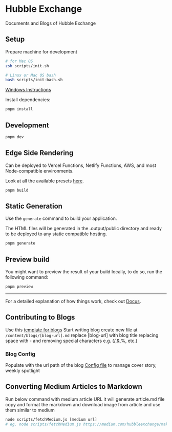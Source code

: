 # Hubble Exchange

Documents and Blogs of Hubble Exchange

## Setup

Prepare machine for development

```bash
# for Mac OS
zsh scripts/init.sh

# Linux or Mac OS bash
bash scripts/init-bash.sh

```

[Windows Instructions](./scripts/WINDOWS.md)

Install dependencies:

```bash
pnpm install
```

## Development

```bash
pnpm dev
```

## Edge Side Rendering

Can be deployed to Vercel Functions, Netlify Functions, AWS, and most Node-compatible environments.

Look at all the available presets [here](https://v3.nuxtjs.org/guide/deploy/presets).

```bash
pnpm build
```

## Static Generation

Use the `generate` command to build your application.

The HTML files will be generated in the .output/public directory and ready to be deployed to any static compatible hosting.

```bash
pnpm generate
```

## Preview build

You might want to preview the result of your build locally, to do so, run the following command:

```bash
pnpm preview
```

---

For a detailed explanation of how things work, check out [Docus](https://docus.dev).

## Contributing to Blogs
Use this [template for blogs](/content/3.blogs/_0.template.md)
Start writing blog create new file at `/content/blogs/[blog-url].md` replace [blog-url] with blog title replacing space with - and removing special characters e.g. (/,&,%, etc.)

### Blog Config
Populate with the url path of the blog
[Config file](blogs.config.ts) to manage cover story, weekly spotlight

## Converting Medium Articles to Markdown

Run below command with medium article URL it will generate article.md file copy and format the markdown and download image from article and use them similar to medium

```bash
node scripts/fetchMedium.js [medium url]
# eg. node scripts/fetchMedium.js https://medium.com/hubbleexchange/makers-in-hubble-vamm-part-2-54eb9845b0b7
```
